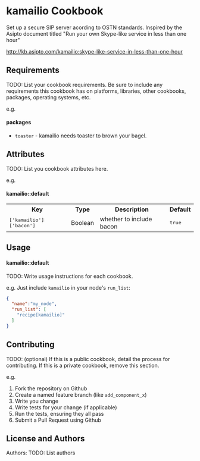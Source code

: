 kamailio Cookbook
=================
Set up a secure SIP server acording to OSTN standards. Inspired by the Asipto
document titled "Run your own Skype-like service in less than one hour"

http://kb.asipto.com/kamailio:skype-like-service-in-less-than-one-hour

Requirements
------------
TODO: List your cookbook requirements. Be sure to include any requirements this cookbook has on platforms, libraries, other cookbooks, packages, operating systems, etc.

e.g.
#### packages
- `toaster` - kamailio needs toaster to brown your bagel.

Attributes
----------
TODO: List you cookbook attributes here.

e.g.
#### kamailio::default
<table>
  <tr>
    <th>Key</th>
    <th>Type</th>
    <th>Description</th>
    <th>Default</th>
  </tr>
  <tr>
    <td><tt>['kamailio']['bacon']</tt></td>
    <td>Boolean</td>
    <td>whether to include bacon</td>
    <td><tt>true</tt></td>
  </tr>
</table>

Usage
-----
#### kamailio::default
TODO: Write usage instructions for each cookbook.

e.g.
Just include `kamailio` in your node's `run_list`:

```json
{
  "name":"my_node",
  "run_list": [
    "recipe[kamailio]"
  ]
}
```

Contributing
------------
TODO: (optional) If this is a public cookbook, detail the process for contributing. If this is a private cookbook, remove this section.

e.g.
1. Fork the repository on Github
2. Create a named feature branch (like `add_component_x`)
3. Write you change
4. Write tests for your change (if applicable)
5. Run the tests, ensuring they all pass
6. Submit a Pull Request using Github

License and Authors
-------------------
Authors: TODO: List authors
